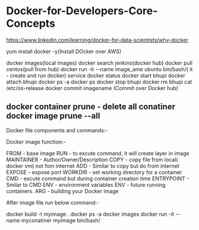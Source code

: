 # Docker-for-Developers-Core-Concepts
https://www.linkedin.com/learning/docker-for-data-scientists/why-docker</br>


yum install docker -y(Install DOcker over AWS)

docker images(local images)
docker search jenkins(docker hub)
docker pull centos(pull from hub)
docker run -it --name image_ame ubuntu bin/bash/( it - create and run docker)
service docker status
docker start bhupi
docker attach bhupi
docker ps -a
docker ps
docker stop bhupi
docker rm bhupi 
cat /etc/os-release
docker commit imagename (Commit over Docker hub)

docker container prune - delete all conatiner
docker image prune --all
----------------------
Docker file components and commands:-

Docker image function:-

FROM - base image
RUN - to excute command, it will create layer in image
MAINTAINER  - Author/Owner/Description
COPY - copy file from local( docker vm) not fom internet
ADD - Similar to copy but do from internet
EXPOSE - expose port
WORKDIR - set working directory for a container
CMD - excute command but during container creation time
ENTRYPOINT - Smilar to CMD
ENV - environment variables
ENV - future running containers. 
ARG - building your Docker image

After image file run below command:-

docker build -t myimage .
docker ps -a
docker images
docker run -it --name myconatiner myimage bin/bash/